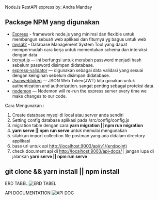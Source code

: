 NodeJs RestAPI express
by: Andra Manday

## Package NPM yang digunakan
* [Express](https://www.npmjs.com/package/express) - framework node.js yang minimal dan flexible untuk membangun sebuah web aplikasi dan fiturnya yg bagus untuk web
* [mysql2](https://www.npmjs.com/package/mysql2/) - Database Management System Tool yang dapat mempermudah cara kerja untuk mementukan schema dan interaksi dengan data
* [bcrypt.js](https://www.npmjs.com/package/bcrypt) — ini berfungsi untuk merubah  password menjadi hash sebelum password disimpan didatabase.
* [express-validator](https://www.npmjs.com/package/validator) — digunakan sebagai data validasi yang sesuai dengan keinginan sebelum disimpan didatabase.
* [Jsonwebtoken](https://www.npmjs.com/package/jsonwebtoken) — JSON Web Token(JWT) kita gunakan untuk authentication and authorization. sangat penting sebagai proteksi data.
* [nodemon](https://nodemon.io/) — Nodemon will re-run the express server every time we make changes to our code.

Cara Mengunakan :

1. Create database mysql di local atau server anda sendiri
2. Setting config database aplikasi pada /src/config/config.js
3. migration table dengan cara **yarn migration || npm run migration**
4. **yarn serve || npm run serve** untuk memulai mengunakan
5. silahkan import collection file postman yang ada didalam directory applikasi
6. base url untuk api [http://localhost:9003/api/v1/{endpoint)](http://localhost:9003/api/v1/)
7. check document api di [http://localhost:9003/api-docs/](http://localhost:9003/api-docs/) | jangan lupa di jalankan **yarn serve || npm run serve**

## git clone && yarn install || npm install

ERD TABEL
![ERD TABEL](https://user-images.githubusercontent.com/88897139/148419107-57142666-e9ad-402d-b938-48e52003110d.png)

API DOCUMENTATION
![API DOC](https://user-images.githubusercontent.com/88897139/148491715-91536691-142a-46a8-9a26-75d655a05602.png)
